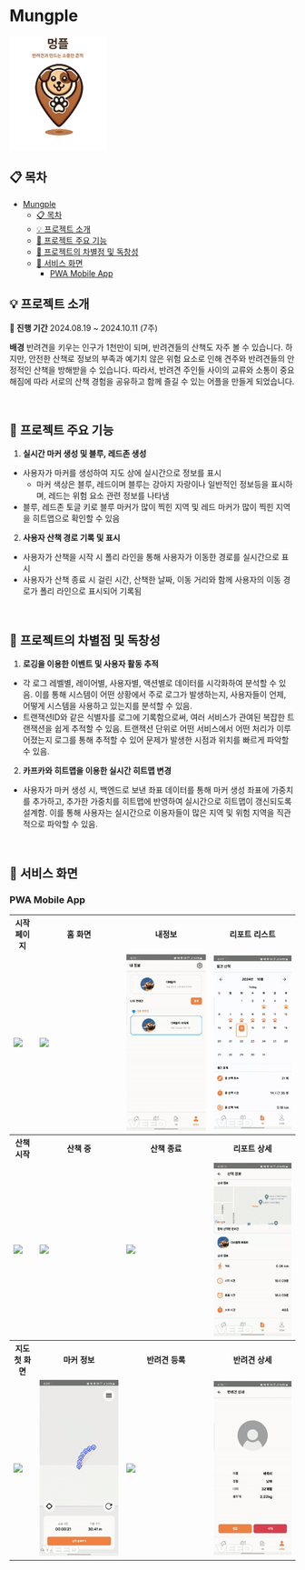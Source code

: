 #  Mungple

<img src="./resource/mungple_logo.png" style="height: 200px">

## 📋 목차
- [Mungple](#mungple)
  - [📋 목차](#-목차)
  - [💡 프로젝트 소개](#-프로젝트-소개)
  - [🌟 프로젝트 주요 기능](#-프로젝트-주요-기능)
  - [🚀 프로젝트의 차별점 및 독창성](#-프로젝트의-차별점-및-독창성)
  - [📱 서비스 화면](#-서비스-화면)
    - [PWA Mobile App](#pwa-mobile-app)

## 💡 프로젝트 소개

**📆 진행 기간**
2024.08.19 ~ 2024.10.11 (7주)

**배경**
반려견을 키우는 인구가 1천만이 되며, 반려견들의 산책도 자주 볼 수 있습니다.
하지만, 안전한 산책로 정보의 부족과 예기치 않은 위험 요소로 인해 견주와 반려견들의
안정적인 산책을 방해받을 수 있습니다.
따라서, 반려견 주인들 사이의 교류와 소통이 중요해짐에 따라 서로의 산책 경험을
공유하고 함께 즐길 수 있는 어플을 만들게 되었습니다.

<br />

## 🌟 프로젝트 주요 기능
1. **실시간 마커 생성 및 블루, 레드존 생성**
  - 사용자가 마커를 생성하여 지도 상에 실시간으로 정보를 표시
    - 마커 색상은 블루, 레드이며 블루는 강아지 자랑이나 일반적인 정보등을 표시하며, 레드는 위험 요소 관련 정보를 나타냄
  - 블루, 레드존 토글 키로 블루 마커가 많이 찍힌 지역 및 레드 마커가 많이 찍힌 지역을 히트맵으로 확인할 수 있음 

2. **사용자 산책 경로 기록 및 표시**
  - 사용자가 산책을 시작 시 폴리 라인을 통해 사용자가 이동한 경로를 실시간으로 표시
  - 사용자가 산책 종료 시 걸린 시간, 산책한 날짜, 이동 거리와 함께 사용자의 이동 경로가 폴리 라인으로 표시되어 기록됨 

   <br />

## 🚀 프로젝트의 차별점 및 독창성
1. **로깅을 이용한 이벤트 및 사용자 활동 추적**
  - 각 로그 레벨별, 레이어별, 사용자별, 액션별로 데이터를 시각화하여 분석할 수 있음. 이를 통해 시스템이 어떤 상황에서 주로 로그가 발생하는지, 사용자들이 언제, 어떻게 시스템을 사용하고 있는지를 분석할 수 있음.
  - 트랜잭션ID와 같은 식별자를 로그에 기록함으로써, 여러 서비스가 관여된 복잡한 트랜잭션을 쉽게 추적할 수 있음. 트랜잭션 단위로 어떤 서비스에서 어떤 처리가 이루어졌는지 로그를 통해 추적할 수 있어 문제가 발생한 시점과 위치를 빠르게 파악할 수 있음.

2. **카프카와 히트맵을 이용한 실시간 히트맵 변경**
  - 사용자가 마커 생성 시, 백엔드로 보낸 좌표 데이터를 통해 마커 생성 좌표에 가중치를 추가하고, 추가한 가중치를 히트맵에 반영하여 실시간으로 히트맵이 갱신되도록 설계함. 이를 통해 사용자는 실시간으로 이용자들이 많은 지역 및 위험 지역을 직관적으로 파악할 수 있음.

<br />

## 📱 서비스 화면

### PWA Mobile App
<table>
   <tr>
      <th>시작 페이지</th>
      <th>홈 화면</th>
      <th>내정보</th>
      <th>리포트 리스트</th>
   </tr>
   <tr>
      <td><img src="./resource/시작페이지.gif"></td>
      <td><img src="./resource/홈-및-위치허용.gif"></td>
      <td><img src="./resource/내정보.gif"></td>
      <td><img src="./resource/리포트메인.gif"></td>
   </tr>
   <tr>
      <th>산책 시작</th>
      <th>산책 중</th>
      <th>산책 종료</th>
      <th>리포트 상세</th>
   </tr>
   <tr>
      <td><img src="./resource/산책시작.gif"></td>
      <td><img src="./resource/마커상세2.gif"></td>
      <td><img src="./resource/산책종료후이동.gif"></td>
      <td><img src="./resource/산책상세2.gif"></td>
   </tr>
   <tr>
      <th>지도 첫 화면</th>
      <th>마커 정보</th>
      <th>반려견 등록</th>
      <th>반려견 상세</th>
   </tr>
   <tr>
      <td><img src="./resource/지도시작.gif"></td>
      <td><img src="./resource/마커및상세.gif"></td>
      <td><img src="./resource/반려견등록.gif"></td>
      <td><img src="./resource/반려견상세.gif"></td>
   </tr>
</table>
<br /><br /><br />